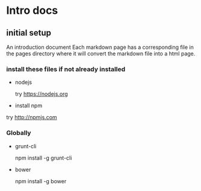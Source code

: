 # Intro docs
## initial setup
An introduction document
Each markdown page has a corresponding file in the pages directory where it will convert the markdown file into a html page.

### install these files if not already installed
* nodejs

  try https://nodejs.org

* install npm

 try http://npmjs.com

### Globally

* grunt-cli

  npm install -g grunt-cli

* bower

  npm install -g bower



